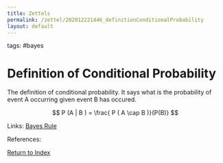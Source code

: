 ```yaml
---
title: Zettels
permalink: /zettel/202012221446_definitionConditionalProbability
layout: default
---
```

tags: #bayes

# Definition of Conditional Probability

The definition of conditional probability. It says what is the probability of event A
occurring given event B has occured. 

$$
P (A | B ) = \frac{ P ( A \cap B )}{P(B)}
$$

Links: [Bayes Rule](202012221450_bayesRules)

References: 

[Return to Index](index)